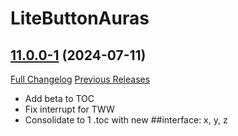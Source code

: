 # LiteButtonAuras

## [11.0.0-1](https://github.com/xod-wow/LiteButtonAuras/tree/11.0.0-1) (2024-07-11)
[Full Changelog](https://github.com/xod-wow/LiteButtonAuras/compare/10.2.7-6...11.0.0-1) [Previous Releases](https://github.com/xod-wow/LiteButtonAuras/releases)

- Add beta to TOC  
- Fix interrupt for TWW  
- Consolidate to 1 .toc with new ##interface: x, y, z  
